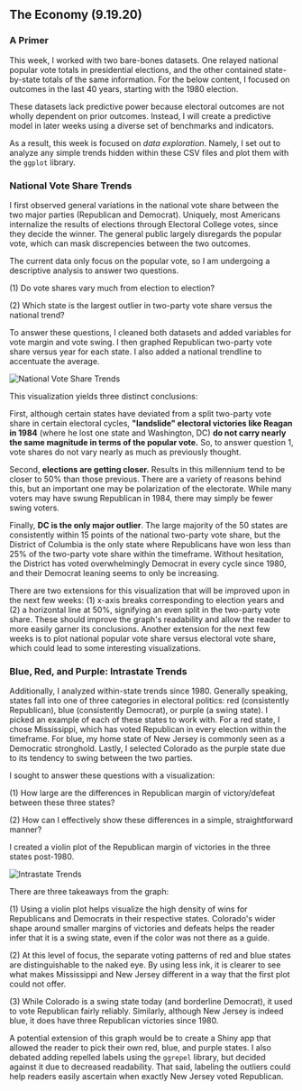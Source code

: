 ## The Economy (9.19.20)

### A Primer

This week, I worked with two bare-bones datasets. One relayed national popular vote totals in presidential elections, and the other contained state-by-state totals of the same information. For the below content, I focused on outcomes in the last 40 years, starting with the 1980 election.

These datasets lack predictive power because electoral outcomes are not wholly dependent on prior outcomes. Instead, I will create a predictive model in later weeks using a diverse set of benchmarks and indicators.

As a result, this week is focused on *data exploration*. Namely, I set out to analyze any simple trends hidden within these CSV files and plot them with the `ggplot` library.

### National Vote Share Trends

I first observed general variations in the national vote share between the two major parties (Republican and Democrat). Uniquely, most Americans internalize the results of elections through Electoral College votes, since they decide the winner. The general public largely disregards the popular vote, which can mask discrepencies between the two outcomes.

The current data only focus on the popular vote, so I am undergoing a descriptive analysis to answer two questions.

(1) Do vote shares vary much from election to election?

(2) Which state is the largest outlier in two-party vote share versus the national trend?

To answer these questions, I cleaned both datasets and added variables for vote margin and vote swing. I then graphed Republican two-party vote share versus year for each state. I also added a national trendline to accentuate the average.

![National Vote Share Trends](../Plots/week1plot1.png)

This visualization yields three distinct conclusions:

First, although certain states have deviated from a split two-party vote share in certain electoral cycles, **"landslide" electoral victories like Reagan in 1984** (where he lost one state and Washington, DC) **do not carry nearly the same magnitude in terms of the popular vote.** So, to answer question 1, vote shares do not vary nearly as much as previously thought.

Second, **elections are getting closer.** Results in this millennium tend to be closer to 50% than those previous. There are a variety of reasons behind this, but an important one may be polarization of the electorate. While many voters may have swung Republican in 1984, there may simply be fewer swing voters.

Finally, **DC is the only major outlier**. The large majority of the 50 states are consistently within 15 points of the national two-party vote share, but the District of Columbia is the only state where Republicans have won less than 25% of the two-party vote share within the timeframe. Without hesitation, the District has voted overwhelmingly Democrat in every cycle since 1980, and their Democrat leaning seems to only be increasing.

There are two extensions for this visualization that will be improved upon in the next few weeks: (1) x-axis breaks corresponding to election years and (2) a horizontal line at 50%, signifying an even split in the two-party vote share. These should improve the graph's readability and allow the reader to more easily garner its conclusions. Another extension for the next few weeks is to plot national popular vote share versus electoral vote share, which could lead to some interesting visualizations.

### Blue, Red, and Purple: Intrastate Trends

Additionally, I analyzed within-state trends since 1980. Generally speaking, states fall into one of three categories in electoral politics: red (consistently Republican), blue (consistently Democrat), or purple (a swing state). I picked an example of each of these states to work with. For a red state, I chose Mississippi, which has voted Republican in every election within the timeframe. For blue, my home state of New Jersey is commonly seen as a Democratic stronghold. Lastly, I selected Colorado as the purple state due to its tendency to swing between the two parties.

I sought to answer these questions with a visualization:

(1) How large are the differences in Republican margin of victory/defeat between these three states?

(2) How can I effectively show these differences in a simple, straightforward manner?

I created a violin plot of the Republican margin of victories in the three states post-1980.

![Intrastate Trends](../Plots/week1plot2.png)

There are three takeaways from the graph:

(1) Using a violin plot helps visualize the high density of wins for Republicans and Democrats in their respective states. Colorado's wider shape around smaller margins of victories and defeats helps the reader infer that it is a swing state, even if the color was not there as a guide.

(2) At this level of focus, the separate voting patterns of red and blue states are distinguishable to the naked eye. By using less ink, it is clearer to see what makes Mississippi and New Jersey different in a way that the first plot could not offer.

(3) While Colorado is a swing state today (and borderline Democrat), it used to vote Republican fairly reliably. Similarly, although New Jersey is indeed blue, it does have three Republican victories since 1980.

A potential extension of this graph would be to create a Shiny app that allowed the reader to pick their own red, blue, and purple states. I also debated adding repelled labels using the `ggrepel` library, but decided against it due to decreased readability. That said, labeling the outliers could help readers easily ascertain when exactly New Jersey voted Republican.
